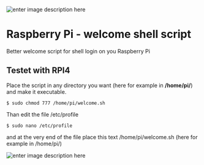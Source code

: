![enter image description here](https://i.ibb.co/vmsSZRD/screenshot.jpg)
# Raspberry Pi - welcome shell script
Better welcome script for shell login on you Raspberry Pi

## Testet with RPI4

Place the script in any directory you want (here for example in **/home/pi/**) and make it executable.

    $ sudo chmod 777 /home/pi/welcome.sh

Than edit the file /etc/profile

    $ sudo nano /etc/profile

and at the very end of the file place this text
/home/pi/welcome.sh (here for example in /home/pi/)

![enter image description here](https://i.ibb.co/y4MJ81X/Anmerkung-2020-07-08-153005.jpg)

